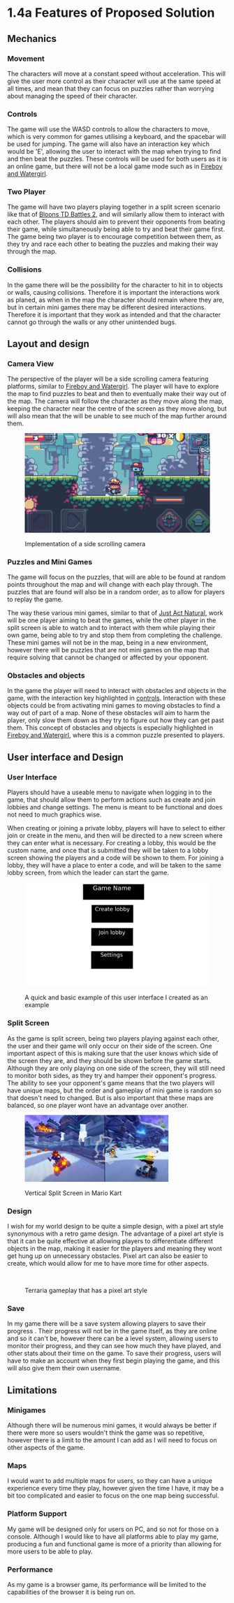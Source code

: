 # 1.4a Features of Proposed Solution

## Mechanics

### Movement

The characters will move at a constant speed without acceleration. This will give the user more control as their character will use at the same speed at all times, and mean that they can focus on puzzles rather than worrying about managing the speed of their character.

### Controls

The game will use the WASD controls to allow the characters to move, which is very common for games utilising a keyboard, and the spacebar will be used for jumping. The game will also have an interaction key which would be 'E', allowing the user to interact with the map when trying to find and then beat the puzzles. These controls will be used for both users as it is an online game, but there will not be a local game mode such as in [Fireboy and Watergirl](1.3-research-the-problem.md#fireboy-and-watergirl).

### Two Player

The game will have two players playing together in a split screen scenario like that of [Bloons TD Battles 2](1.3-research-the-problem.md#bloons-td-battles-2), and will similarly allow them to interact with each other. The players should aim to prevent their opponents from beating their game, while simultaneously being able to try and beat their game first. The game being two player is to encourage competition between them, as they try and race each other to beating the puzzles and making their way through the map.

### Collisions&#x20;

In the game there will be the possibility for the character to hit in to objects or walls, causing collisions. Therefore it is important the interactions work as planed, as when in the map the character should remain where they are, but in certain mini games there may be different desired interactions. Therefore it is important that they work as intended and that the character cannot go through the walls or any other unintended bugs.

## Layout and design

### Camera View

The perspective of the player will be a side scrolling camera featuring platforms, similar to [Fireboy and Watergirl](1.3-research-the-problem.md#fireboy-and-watergirl). The player will have to explore the map to find puzzles to beat and then to eventually make their way out of the map. The camera will follow the character as they move along the map, keeping the character near the centre of the screen as they move along, but will also mean that the will be unable to see much of the map further around them.

<figure><img src="../.gitbook/assets/side scolling camera.gif" alt=""><figcaption><p>Implementation of a side scrolling camera</p></figcaption></figure>

### Puzzles and Mini Games

The game will focus on the puzzles, that will are able to be found at random points throughout the map and will change with each play through. The puzzles that are found will also be in a random order, as to allow for players to replay the game.

The way these various mini games, similar to that of [Just Act Natural](1.3-research-the-problem.md#just-act-natural), work will be one player aiming to beat the games, while the other player in the split screen is able to watch and to interact with them while playing their own game, being able to try and stop them from completing the challenge. These mini games will not be in the map, being in a new environment, however there will be puzzles that are not mini games on the map that require solving that cannot be changed or affected by your opponent.

### Obstacles and objects

In the game the player will need to interact with obstacles and objects in the game, with the interaction key highlighted in [controls](1.4a-features-of-the-proposed-solution.md#controls). Interaction with these objects could be from activating mini games to moving obstacles to find a way out of part of a map. None of these obstacles will aim to harm the player, only slow them down as they try to figure out how they can get past them. This concept of obstacles and objects is especially highlighted in [Fireboy and Watergirl](1.3-research-the-problem.md#fireboy-and-watergirl), where this is a common puzzle presented to players.

## User interface and Design

### User Interface

Players should have a useable menu to navigate when logging in to the game, that should allow them to perform actions such as create and join lobbies and change settings. The menu is meant to be functional and does not need to much graphics wise.

When creating or joining a private lobby, players will have to select to either join or create in the menu, and then will be directed to a new screen where they can enter what is necessary. For creating a lobby, this would be the custom name, and once that is submitted they will be taken to a lobby screen showing the players and a code will be shown to them. For joining a lobby, they will have a place to enter a code, and will be taken to the same lobby screen, from which the leader can start the game.

<figure><img src="../.gitbook/assets/Example UI.jpg" alt=""><figcaption><p>A quick and basic example of this user interface I created as an example</p></figcaption></figure>

### Split Screen

As the game is split screen, being two players playing against each other, the user and their game will only occur on their side of the screen. One important aspect of this is making sure that the user knows which side of the screen they are, and they should be shown before the game starts. Although they are only playing on one side of the screen, they will still need to monitor both sides, as they try and hamper their opponent's progress. The ability to see your opponent's game means that the two players will have unique maps, but the order and gameplay of mini game is random so that doesn't need to changed. But is also important that these maps are balanced, so one player wont have an advantage over another.

<figure><img src="../.gitbook/assets/image (1).png" alt=""><figcaption><p>Vertical Split Screen in Mario Kart</p></figcaption></figure>

### Design

I wish for my world design to be quite a simple design, with a pixel art style synonymous with a retro game design. The advantage of a pixel art style is that it can be quite effective at allowing players to differentiate different objects in the map, making it easier for the players and meaning they wont get hung up on unnecessary obstacles. Pixel art can also be easier to create, which would allow for me to have more time for other aspects.

<figure><img src="../.gitbook/assets/terraria gameplay.gif" alt=""><figcaption><p>Terraria gameplay that has a pixel art style</p></figcaption></figure>

### Save

In my game there will be a save system allowing players to save their progress . Their progress will not be in the game itself, as they are online and so it can't be, however there can be a level system, allowing users to monitor their progress, and they can see how much they have played, and other stats about their time on the game. To save their progress, users will have to make an account when they first begin playing the game, and this will also give them their own username.

## Limitations

### Minigames

Although there will be numerous mini games, it would always be better if there were more so users wouldn't think the game was so repetitive, however there is a limit to the amount I can add as I will need to focus on other aspects of the game.

### Maps

I would want to add multiple maps for users, so they can have a unique experience every time they play, however given the time I have, it may be a bit too complicated and easier to focus on the one map being successful.

### Platform Support

My game will be designed only for users on PC, and so not for those on a console. Although I would like to have all platforms able to play my game, producing a fun and functional game is more of a priority than allowing for more users to be able to play.

### Performance

As my game is a browser game, its performance will be limited to the capabilities of the browser it is being run on.



